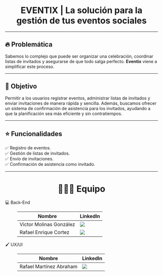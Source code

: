 <div align="center">
    <h1 align="center"> EVENTIX | La solución para la gestión de tus eventos sociales</h1>
</div>

---

## 🔥 Problemática

Sabemos lo complejo que puede ser organizar una celebración, coordinar listas de invitados y asegurarse de que todo salga perfecto. **Eventix** viene a simplificar este proceso.

---

## 🎯 Objetivo

Permitir a los usuarios registrar eventos, administrar listas de invitados y enviar invitaciones de manera rápida y sencilla. Además, buscamos ofrecer un sistema de confirmación de asistencia para los invitados, ayudando a que la planificación sea más eficiente y sin contratiempos.

---

## ⭐️ Funcionalidades

<dl>
  <dt>✅ Registro de eventos.</dt>
  <dt>✅ Gestión de listas de invitados.</dt>
  <dt>✅ Envío de invitaciones.</dt>
  <dt>✅ Confirmación de asistencia como invitado.</dt>
</dl>

---

<h1 align="center"> 
  🧑‍🤝‍🧑 Equipo
</h1>

<dl>
  <dt>💻 Back-End</dt>
  <dd>
    <table>
      <thead>
        <tr>
          <th>Nombre</th>
          <th>LinkedIn</th>
        </tr>
      </thead>
      <tbody>
        <tr>
          <td>Victor Molinas González</td>
          <td>
            <a href="https://www.linkedin.com/in/vmolinasg/">
              <img src="https://img.shields.io/badge/linkedin-%230A66C2.svg?&style=for-the-badge&logo=linkedin&logoColor=white"/>
            </a>
          </td>
        </tr>
        <tr>
          <td>Rafael Enrique Cortez</td>
          <td>
            <a href="https://www.linkedin.com/in/rafael-ecortez/">
              <img src="https://img.shields.io/badge/linkedin-%230A66C2.svg?&style=for-the-badge&logo=linkedin&logoColor=white"/>
            </a>
          </td>
        </tr>
      </tbody>
    </table>
  </dd>

  <dt>🖌 UX/UI</dt>
  <dd>
    <table>
      <thead>
        <tr>
          <th>Nombre</th>
          <th>LinkedIn</th>
        </tr>
      </thead>
      <tbody>
        <tr>
          <td>Rafael Martínez Abraham</td>
          <td>
            <a href="https://www.linkedin.com/in/rafael-mart%C3%ADnez-abraham-5bb4201b5/">
              <img src="https://img.shields.io/badge/linkedin-%230A66C2.svg?&style=for-the-badge&logo=linkedin&logoColor=white"/>
            </a>
          </td>
        </tr>
      </tbody>
    </table>
  </dd>
</dl>
<br>
